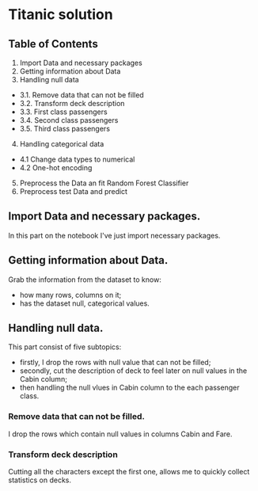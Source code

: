 # Titanic solution
## Table of Contents
1. Import Data and necessary packages
2. Getting information about Data
3. Handling null data
- 3.1. Remove data that can not be filled
- 3.2. Transform deck description
- 3.3. First class passengers
- 3.4. Second class passengers
- 3.5. Third class passengers
4. Handling categorical data
- 4.1 Change data types to numerical
- 4.2 One-hot encoding
5. Preprocess the Data an fit Random Forest Classifier
6. Preprocess test Data and predict

## Import Data and necessary packages.

In this part on the notebook I've just import necessary packages.

## Getting information about Data.

Grab the information from the dataset to know:
* how many rows, columns on it;
* has the dataset null, categorical values.

## Handling null data.

This part consist of five subtopics:
- firstly, I drop the rows with null value that can not be filled;
- secondly, cut the description of deck to feel later on null values in the Cabin column;
- then handling the null vlues in Cabin column to the each passenger class.
### Remove data that can not be filled.
I drop the rows which contain null values in columns Cabin and Fare.
### Transform deck description
Сutting all the characters except the first one, allows me to quickly collect statistics on decks.
